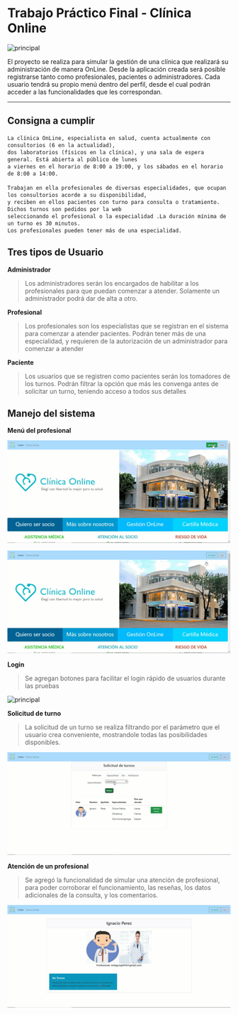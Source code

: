 # **Trabajo Práctico Final - Clínica Online**

![principal](https://github.com/PielvitoriMilagros/tpFinalLab4/blob/master/multiReadMe/0presentacion.gif)

El proyecto se realiza para simular la gestión de una clínica que realizará su administración de manera OnLine. Desde la aplicación creada será posible registrarse tanto como profesionales, pacientes o administradores. Cada usuario tendrá su propio menú dentro del perfil, desde el cual podrán acceder a las funcionalidades que les correspondan.

----

## **Consigna a cumplir**

```
La clínica OnLine, especialista en salud, cuenta actualmente con consultorios (6 en la actualidad),
dos laboratorios (físicos en la clínica), y una sala de espera general. Está abierta al público de lunes
a viernes en el horario de 8:00 a 19:00, y los sábados en el horario de 8:00 a 14:00.

Trabajan en ella profesionales de diversas especialidades, que ocupan los consultorios acorde a su disponibilidad, 
y reciben en ellos pacientes con turno para consulta o tratamiento. Dichos turnos son pedidos por la web
seleccionando el profesional o la especialidad .La duración mínima de un turno es 30 minutos.
Los profesionales pueden tener más de una especialidad.

```

## Tres tipos de Usuario

**Administrador**
>Los administradores serán los encargados de habilitar a los profesionales para que puedan comenzar a atender.
>Solamente un administrador podrá dar de alta a otro.



**Profesional**
>Los profesionales son los especialistas que se registran en el sistema para comenzar a atender pacientes.
>Podrán tener más de una especialidad, y requieren de la autorización de un administrador para comenzar a atender



**Paciente**
>Los usuarios que se registren como pacientes serán los tomadores de los turnos.
>Podrán filtrar la opción que más les convenga antes de solicitar un turno, teniendo acceso a todos sus detalles




## Manejo del sistema

**Menú del profesional**

![principal](https://github.com/PielvitoriMilagros/tpFinalLab4/blob/master/multiReadMe/1verificaEmail.gif)


![principal](https://github.com/PielvitoriMilagros/tpFinalLab4/blob/master/multiReadMe/2verifica.gif)



**Login**
>Se agregan botones para facilitar el login rápido de usuarios durante las pruebas

![principal](https://github.com/PielvitoriMilagros/tpFinalLab4/blob/master/multiReadMe/4login.gif)



**Solicitud de turno**
>La solicitud de un turno se realiza filtrando por el parámetro que el usuario crea conveniente, mostrandole todas las posibilidades disponibles.

![principal](https://github.com/PielvitoriMilagros/tpFinalLab4/blob/master/multiReadMe/3solicitaTurno.gif)



**Atención de un profesional**
>Se agregó la funcionalidad de simular una atención de profesional, para poder corroborar el funcionamiento, las reseñas, los datos adicionales de la consulta, y los comentarios.

![principal](https://github.com/PielvitoriMilagros/tpFinalLab4/blob/master/multiReadMe/5atender.gif)
